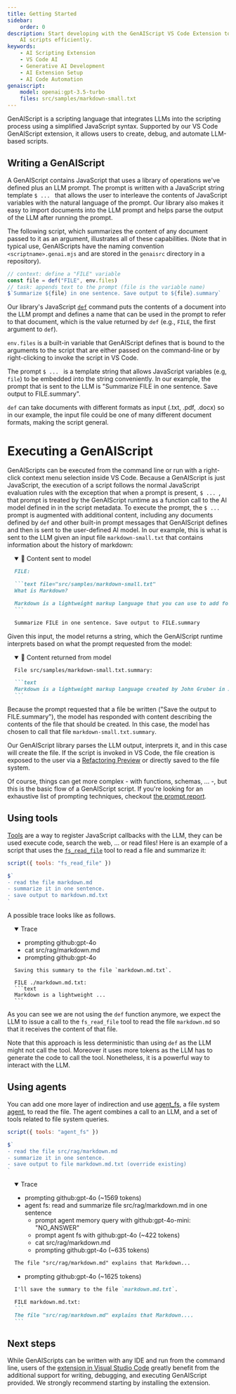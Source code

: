 ```yaml
---
title: Getting Started
sidebar:
    order: 0
description: Start developing with the GenAIScript VS Code Extension to create
    AI scripts efficiently.
keywords:
    - AI Scripting Extension
    - VS Code AI
    - Generative AI Development
    - AI Extension Setup
    - AI Code Automation
genaiscript:
    model: openai:gpt-3.5-turbo
    files: src/samples/markdown-small.txt
---
```


GenAIScript is a scripting language that integrates LLMs into the scripting process using a simplified JavaScript syntax.
Supported by our VS Code GenAIScript extension, it allows users to create, debug, and automate LLM-based scripts.

## Writing a GenAIScript

A GenAIScript contains JavaScript that uses a library of operations we've defined
plus an LLM prompt. The prompt is written with a JavaScript string template `$ ... ` that
allows the user to interleave the contents of JavaScript variables with the
natural language of the prompt. Our library also makes it easy to import documents into the LLM prompt and helps parse the output of the LLM after running the prompt.

The following script, which summarizes the content of any document passed to it as an
argument, illustrates all of these capabilities. (Note that in typical use, GenAIScripts
have the naming convention `<scriptname>.genai.mjs` and are stored in the `genaisrc` directory
in a repository).

```js wrap title="summarize.genai.mjs"
// context: define a "FILE" variable
const file = def("FILE", env.files)
// task: appends text to the prompt (file is the variable name)
$`Summarize ${file} in one sentence. Save output to ${file}.summary`
```

Our library's JavaScript [`def`](/genaiscript/reference/scripts/context) command puts
the contents of a document into the
LLM prompt and defines a name that
can be used in the prompt to refer to that document, which is the value returned by `def` (e.g., `FILE`, the first argument to `def`).

`env.files` is a built-in variable that GenAIScript defines that is bound
to the arguments to the script that are either passed on the command-line or
by right-clicking to invoke the script in VS Code.

The prompt `$ ... ` is a template string that allows JavaScript variables (e.g, `file`) to be embedded
into the string conveniently. In our example, the prompt that is sent to the LLM
is "Summarize FILE in one sentence. Save output to FILE.summary".

`def` can take documents with different formats as input (.txt, .pdf, .docx) so
in our example, the input file could be one of many different document formats, making the
script general.

# Executing a GenAIScript

GenAIScripts can be executed from the command line or run with a right-click context
menu selection inside VS Code. Because a GenAIScript is just JavaScript, the execution of a script follows the normal JavaScript evaluation rules with the exception that when a prompt is present, `$ ... `, that prompt is treated
by the GenAIScript runtime as a function call to the AI model defined in in the script metadata. To execute the prompt,
the `$ ... ` prompt is augmented with additional content,
including any documents defined by `def` and other built-in prompt messages that GenAIScript
defines and then is sent to the user-defined AI model. In our example, this is what is
sent to the LLM given an input file `markdown-small.txt` that contains information
about the history of markdown:

<!-- genaiscript output start -->

<details style="margin-left: 1rem;"  open>
<summary>👤 Content sent to model</summary>

````markdown wrap
FILE:

```text file="src/samples/markdown-small.txt"
What is Markdown?

Markdown is a lightweight markup language that you can use to add formatting elements to plaintext text documents. Created by John Gruber in 2004, Markdown is now one of the world’s most popular markup languages.
```

Summarize FILE in one sentence. Save output to FILE.summary
````

</details>

Given this input, the model returns a string, which
the GenAIScript runtime interprets based on what the prompt requested from the model:

<details style="margin-left: 1rem;"  open>
<summary>🤖 Content returned from model</summary>

````markdown wrap
File src/samples/markdown-small.txt.summary:

```text
Markdown is a lightweight markup language created by John Gruber in 2004, known for adding formatting elements to plaintext text documents.
```
````

</details>

<!-- genaiscript output end -->

Because the prompt requested that a file be written ("Save the output to FILE.summary"),
the model has responded with content describing the contents of the file that should be created.
In this case, the model has chosen to call that file `markdown-small.txt.summary`.

Our GenAIScript library parses the LLM output, interprets it, and in this case will
create the file. If the script is invoked in VS Code, the
file creation is exposed to the user via a [Refactoring Preview](https://code.visualstudio.com/docs/editor/refactoring#_refactor-preview) or directly saved to the file system.

Of course, things can get more complex - with functions, schemas, ... -, but this is the basic flow of a GenAIScript script.
If you're looking for an exhaustive list of prompting techniques, checkout [the prompt report](https://learnprompting.org/).

## Using tools

[Tools](/genaiscript/reference/scripts/tools) are a way to register JavaScript callbacks with the LLM, they can be used
execute code, search the web, ... or read files!
Here is an example of a script that uses the [`fs_read_file`](/genaiscript/reference/scripts/system#systemfs_read_file) tool to read a file and summarize it:

```js wrap title="summarize.genai.mjs" 'tools: "fs_read_file"'
script({ tools: "fs_read_file" })

$`
- read the file markdown.md 
- summarize it in one sentence. 
- save output to markdown.md.txt
`
```

A possible trace looks like as follows. 

<details style="margin-left: 1rem;"  open>
<summary>Trace</summary>

- prompting github:gpt-4o
- cat src/rag/markdown.md
- prompting github:gpt-4o

`````text wrap
Saving this summary to the file `markdown.md.txt`.

FILE ./markdown.md.txt:
```text
Markdown is a lightweight ...
```
`````

</details>

As you can see we are not using the `def` function anymore, we expect the LLM to issue a call to the `fs_read_file` tool to read the file `markdown.md` so that it receives the content of that file.

Note that this approach is less deterministic than using `def` as the LLM might not call the tool. Moreover it uses more tokens as the LLM has to generate the code to call the tool. Nonetheless, it is a powerful way to interact with the LLM.

## Using agents

You can add one more layer of indirection and use [agent_fs](/genaiscript/reference/scripts/system#systemagent_fs), a file system [agent](/genaiscript/reference/scripts/agents), to read the file. The agent combines a call to an LLM, and a set of tools related to file system queries.

```js wrap title="summarize.genai.mjs" "agent_fs" 'tools: "agent_fs"'
script({ tools: "agent_fs" })

$`
- read the file src/rag/markdown.md 
- summarize it in one sentence. 
- save output to file markdown.md.txt (override existing)
`
```

<details style="margin-left: 1rem;"  open>
<summary>Trace</summary>

- prompting github:gpt-4o (~1569 tokens)
- agent fs: read and summarize file src/rag/markdown.md in one sentence 
  - prompt agent memory query with github:gpt-4o-mini: "NO_ANSWER"
  - prompt agent fs with github:gpt-4o (~422 tokens)
  - cat src/rag/markdown.md
  - prompting github:gpt-4o (~635 tokens)

```md
The file "src/rag/markdown.md" explains that Markdown...
```

- prompting github:gpt-4o (~1625 tokens)

`````md
I'll save the summary to the file `markdown.md.txt`.

FILE markdown.md.txt:
```
The file "src/rag/markdown.md" explains that Markdown....
```
`````
</details>

## Next steps

While GenAIScripts can be written with any IDE and run from the command line,
users of the [extension in Visual Studio Code](/genaiscript/getting-started/installation)
greatly benefit from the additional support for writing, debugging, and executing
GenAIScript provided. We strongly recommend starting by installing the extension.
